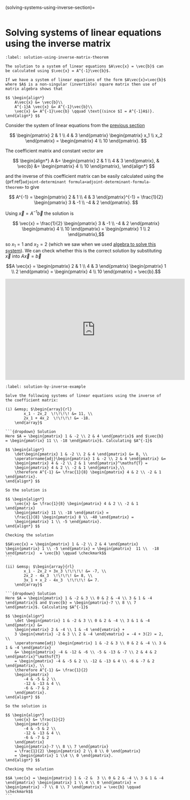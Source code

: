 (solving-systems-using-inverse-section)=

```{index} Solution of linear systems using the inverse matrix
```

# Solving systems of linear equations using the inverse matrix

```{prf:theorem} Solution of a linear system of equations using the inverse matrix
:label: solution-using-inverse-matrix-theorem

The solution to a system of linear equations $A\vec{x} = \vec{b}$ can be calculated using $\vec{x} = A^{-1}\vec{b}$.
```

```{prf:proof}
If we have a system of linear equations of the form $A\vec{x}=\vec{b}$ where $A$ is a non-singular (invertible) square matrix then use of matrix algebra shows that

$$ \begin{align*}
    A\vec{x} &= \vec{b}\\
    A^{-1}A \vec{x} &= A^{-1}\vec{b}\\
    \vec{x} &= A^{-1}\vec{b} \qquad \text{(since $I = A^{-1}A$)}.
\end{align*} $$
```

Consider the system of linear equations from the [previous section](systems-of-linear-equations-chapter)

$$ \begin{pmatrix}
    2 & 1 \\
    4 & 3
\end{pmatrix}
\begin{pmatrix}
    x_1 \\ x_2
\end{pmatrix} =
\begin{pmatrix}
    4 \\ 10
\end{pmatrix}. $$

The coefficient matrix and constant vector are

$$ \begin{align*}
    A &= \begin{pmatrix}
        2 & 1 \\
        4 & 3
    \end{pmatrix}, &
    \vec{b} &= \begin{pmatrix} 4 \\ 10 \end{pmatrix},
\end{align*} $$

and the inverse of this coefficient matrix can be easily calculated using the {prf:ref}`adjoint-determinant formula<adjoint-determinant-formula-theorem>` to give

$$ A^{-1} = \begin{pmatrix}
    2 & 1 \\
    4 & 3
\end{pmatrix}^{-1}
= \frac{1}{2} \begin{pmatrix}
    3 & -1 \\
    -4 & 2
\end{pmatrix}. $$

Using $\vec{x} = A^{-1}\vec{b}$ the solution is

$$ \vec{x} = \frac{1}{2}
\begin{pmatrix}
    3 & -1 \\
    -4 & 2
\end{pmatrix}
    \begin{pmatrix} 4 \\ 10 \end{pmatrix} =
    \begin{pmatrix} 1 \\ 2 \end{pmatrix},$$

so $x_1 = 1$ and $x_2 = 2$ (which we saw when we used [algebra to solve this system](solving-systems-of-linear-equations-using-algebra-section)). We can check whether this is the correct solution by substituting $\vec{x}$ into $A\vec{x} = \vec{b}$

$$A \vec{x} = \begin{pmatrix} 2 & 1 \\ 4 & 3 \end{pmatrix}
    \begin{pmatrix} 1 \\ 2 \end{pmatrix} =
    \begin{pmatrix} 4 \\ 10 \end{pmatrix} = \vec{b}.$$




<iframe width="560" height="315" src="https://www.youtube.com/embed/sMFYn2-RB7E?si=Fl_s8L4zYsMxfuuU" title="YouTube video player" frameborder="0" allow="accelerometer; autoplay; clipboard-write; encrypted-media; gyroscope; picture-in-picture; web-share" allowfullscreen></iframe>

````{prf:example}
:label: solution-by-inverse-example

Solve the following systems of linear equations using the inverse of the coefficient matrix:

(i) &emsp; $\begin{array}{rl}
        x_1 - 2x_2  \!\!\!\! &= 11, \\
        2x_1 + 4x_2  \!\!\!\! &= -18.
    \end{array}$

```{dropdown} Solution
Here $A = \begin{pmatrix} 1 & -2 \\ 2 & 4 \end{pmatrix}$ and $\vec{b} = \begin{pmatrix} 11 \\ -18 \end{pmatrix}$. Calculating $A^{-1}$

$$ \begin{align*}
    \det\begin{pmatrix} 1 & -2 \\ 2 & 4 \end{pmatrix} &= 8, \\
    \operatorname{adj}\begin{pmatrix} 1 & -2 \\ 2 & 4 \end{pmatrix} &= 
    \begin{pmatrix} 4 & -2 \\ 2 & 1 \end{pmatrix}^\mathsf{T} = 
    \begin{pmatrix} 4 & 2 \\ -2 & 1 \end{pmatrix},\\
    \therefore A^{-1} &= \frac{1}{8} \begin{pmatrix} 4 & 2 \\ -2 & 1 \end{pmatrix}.
\end{align*} $$

So the solution is

$$ \begin{align*}
    \vec{x} &= \frac{1}{8} \begin{pmatrix} 4 & 2 \\ -2 & 1 \end{pmatrix}
    \begin{pmatrix} 11 \\ -18 \end{pmatrix} = 
    \frac{1}{8} \begin{pmatrix} 8 \\ -40 \end{pmatrix} = 
    \begin{pmatrix} 1 \\ -5 \end{pmatrix}. 
\end{align*} $$

Checking the solution

$$A\vec{x} = \begin{pmatrix} 1 & -2 \\ 2 & 4 \end{pmatrix} \begin{pmatrix} 1 \\ -5 \end{pmatrix} = \begin{pmatrix}  11 \\  -18    \end{pmatrix}  = \vec{b} \qquad \checkmark$$
```

(ii) &emsp; $\begin{array}{rl}
        x_1 - 2x_2 + 3x_3 \!\!\!\! &= -7, \\
        2x_2 - 4x_3  \!\!\!\! &= 8, \\
        3x_1 + x_2 - 4x_3  \!\!\!\! &= 7.
    \end{array}$

```{dropdown} Solution
Here $A = \begin{pmatrix} 1 & -2 & 3 \\ 0 & 2 & -4 \\ 3 & 1 & -4 \end{pmatrix}$ and $\vec{b} = \begin{pmatrix}-7 \\ 8 \\ 7 \end{pmatrix}$. Calculating $A^{-1}$

$$ \begin{align*}
    \det \begin{pmatrix} 1 & -2 & 3 \\ 0 & 2 & -4 \\ 3 & 1 & -4 \end{pmatrix} &= 
    \begin{vmatrix} 2 & -4 \\ 1 & -4 \end{vmatrix} + 
    3 \begin{vmatrix} -2 & 3 \\ 2 & -4 \end{vmatrix} = -4 + 3(2) = 2, \\
    \operatorname{adj} \begin{pmatrix} 1 & -2 & 3 \\ 0 & 2 & -4 \\ 3 & 1 & -4 \end{pmatrix}
    &= \begin{pmatrix} -4 & -12 & -6 \\ -5 & -13 & -7 \\ 2 & 4 & 2 \end{pmatrix}^\mathsf{T} 
    = \begin{pmatrix} -4 & -5 & 2 \\ -12 & -13 & 4 \\ -6 & -7 & 2 \end{pmatrix}, \\
    \therefore A^{-1} &= \frac{1}{2}
    \begin{pmatrix}
        -4 & -5 & 2 \\
        -12 & -13 & 4 \\
        -6 & -7 & 2
    \end{pmatrix}.
\end{align*} $$

So the solution is

$$ \begin{align*}
    \vec{x} &= \frac{1}{2}
    \begin{pmatrix}
        -4 & -5 & 2 \\
        -12 & -13 & 4 \\
        -6 & -7 & 2
    \end{pmatrix}
    \begin{pmatrix}-7 \\ 8 \\ 7 \end{pmatrix}
    = \frac{1}{2} \begin{pmatrix} 2 \\ 8 \\ 0 \end{pmatrix}
    = \begin{pmatrix} 1 \\4 \\ 0 \end{pmatrix}.
\end{align*} $$

Checking the solution

$$A \vec{x} = \begin{pmatrix} 1 & -2 &  3 \\ 0 & 2 & -4 \\ 3 & 1 & -4 \end{pmatrix} \begin{pmatrix} 1 \\ 4 \\ 0 \end{pmatrix} = \begin{pmatrix} -7 \\ 8 \\ 7 \end{pmatrix} = \vec{b} \qquad \checkmark$$
```
````
